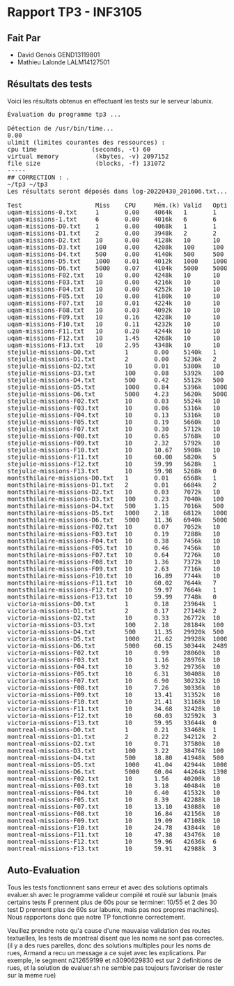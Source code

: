 # Rapport TP3 - INF3105
## Fait Par
- David Genois GEND13119801
- Mathieu Lalonde LALM14127501

## Résultats des tests
Voici les résultats obtenus en effectuant les tests sur le serveur labunix.

<pre>
Évaluation du programme tp3 ...

Détection de /usr/bin/time...
0.00
ulimit (limites courantes des ressources) :
cpu time               (seconds, -t) 60
virtual memory          (kbytes, -v) 2097152
file size               (blocks, -f) 131072
-----
## CORRECTION : .
~/tp3 ~/tp3
Les résultats seront déposés dans log-20220430_201606.txt...

Test                    Miss    CPU     Mém.(k) Valid   Optimal DistOK  RouteOK /Total  Réussi?
uqam-missions-0.txt     1       0.00    4064k   1       1       1       1       /1      Optimal
uqam-missions-1.txt     6       0.00    4016k   6       6       6       6       /6      Optimal
uqam-missions-D0.txt    1       0.00    4068k   1       1       1       1       /1      Optimal
uqam-missions-D1.txt    2       0.00    3948k   2       2       2       2       /2      Optimal
uqam-missions-D2.txt    10      0.00    4128k   10      10      10      10      /10     Optimal
uqam-missions-D3.txt    100     0.00    4208k   100     100     100     100     /100    Optimal
uqam-missions-D4.txt    500     0.00    4140k   500     500     500     500     /500    Optimal
uqam-missions-D5.txt    1000    0.01    4012k   1000    1000    1000    1000    /1000   Optimal
uqam-missions-D6.txt    5000    0.07    4104k   5000    5000    5000    5000    /5000   Optimal
uqam-missions-F02.txt   10      0.00    4248k   10      10      10      10      /10     Optimal
uqam-missions-F03.txt   10      0.00    4216k   10      10      10      10      /10     Optimal
uqam-missions-F04.txt   10      0.00    4252k   10      10      10      10      /10     Optimal
uqam-missions-F05.txt   10      0.00    4180k   10      10      10      10      /10     Optimal
uqam-missions-F07.txt   10      0.01    4224k   10      10      10      10      /10     Optimal
uqam-missions-F08.txt   10      0.03    4092k   10      10      10      10      /10     Optimal
uqam-missions-F09.txt   10      0.16    4228k   10      10      10      10      /10     Optimal
uqam-missions-F10.txt   10      0.11    4232k   10      10      10      10      /10     Optimal
uqam-missions-F11.txt   10      0.20    4244k   10      10      10      10      /10     Optimal
uqam-missions-F12.txt   10      1.45    4268k   10      10      10      10      /10     Optimal
uqam-missions-F13.txt   10      2.95    4348k   10      10      10      10      /10     Optimal
stejulie-missions-D0.txt        1       0.00    5140k   1       1       1       1       /1      Optimal
stejulie-missions-D1.txt        2       0.00    5236k   2       2       2       2       /2      Optimal
stejulie-missions-D2.txt        10      0.01    5300k   10      10      10      10      /10     Optimal
stejulie-missions-D3.txt        100     0.08    5392k   100     100     100     100     /100    Optimal
stejulie-missions-D4.txt        500     0.42    5512k   500     500     500     500     /500    Optimal
stejulie-missions-D5.txt        1000    0.84    5396k   1000    1000    1000    1000    /1000   Optimal
stejulie-missions-D6.txt        5000    4.23    5620k   5000    5000    5000    5000    /5000   Optimal
stejulie-missions-F02.txt       10      0.03    5524k   10      10      10      10      /10     Optimal
stejulie-missions-F03.txt       10      0.06    5316k   10      10      10      10      /10     Optimal
stejulie-missions-F04.txt       10      0.13    5316k   10      10      10      10      /10     Optimal
stejulie-missions-F05.txt       10      0.19    5660k   10      10      10      10      /10     Optimal
stejulie-missions-F07.txt       10      0.30    5712k   10      10      10      10      /10     Optimal
stejulie-missions-F08.txt       10      0.65    5768k   10      10      10      10      /10     Optimal
stejulie-missions-F09.txt       10      2.32    5792k   10      10      10      10      /10     Optimal
stejulie-missions-F10.txt       10      10.67   5908k   10      10      10      10      /10     Optimal
stejulie-missions-F11.txt       10      60.00   5820k   5       5       5       5       /10     Echec
stejulie-missions-F12.txt       10      59.99   5628k   1       1       1       1       /10     Echec
stejulie-missions-F13.txt       10      59.98   5268k   0       0       0       0       /10     Echec
montsthilaire-missions-D0.txt   1       0.01    6568k   1       1       1       1       /1      Optimal
montsthilaire-missions-D1.txt   2       0.01    6684k   2       2       2       2       /2      Optimal
montsthilaire-missions-D2.txt   10      0.03    7072k   10      10      10      10      /10     Optimal
montsthilaire-missions-D3.txt   100     0.23    7040k   100     100     100     100     /100    Optimal
montsthilaire-missions-D4.txt   500     1.15    7016k   500     500     500     500     /500    Optimal
montsthilaire-missions-D5.txt   1000    2.18    6812k   1000    1000    1000    1000    /1000   Optimal
montsthilaire-missions-D6.txt   5000    11.36   6940k   5000    5000    5000    5000    /5000   Optimal
montsthilaire-missions-F02.txt  10      0.07    7052k   10      10      10      10      /10     Optimal
montsthilaire-missions-F03.txt  10      0.19    7288k   10      10      10      10      /10     Optimal
montsthilaire-missions-F04.txt  10      0.38    7456k   10      10      10      10      /10     Optimal
montsthilaire-missions-F05.txt  10      0.46    7456k   10      10      10      10      /10     Optimal
montsthilaire-missions-F07.txt  10      0.64    7276k   10      10      10      10      /10     Optimal
montsthilaire-missions-F08.txt  10      1.36    7372k   10      10      10      10      /10     Optimal
montsthilaire-missions-F09.txt  10      2.63    7716k   10      10      10      10      /10     Optimal
montsthilaire-missions-F10.txt  10      16.89   7744k   10      10      10      10      /10     Optimal
montsthilaire-missions-F11.txt  10      60.02   7644k   7       7       7       7       /10     Echec
montsthilaire-missions-F12.txt  10      59.97   7664k   1       1       1       1       /10     Echec
montsthilaire-missions-F13.txt  10      59.99   7748k   0       0       0       0       /10     Echec
victoria-missions-D0.txt        1       0.18    23964k  1       1       1       1       /1      Optimal
victoria-missions-D1.txt        2       0.17    27148k  2       2       2       2       /2      Optimal
victoria-missions-D2.txt        10      0.33    26772k  10      10      10      10      /10     Optimal
victoria-missions-D3.txt        100     2.18    28184k  100     100     100     100     /100    Optimal
victoria-missions-D4.txt        500     11.35   29920k  500     500     500     500     /500    Optimal
victoria-missions-D5.txt        1000    21.62   29928k  1000    1000    1000    1000    /1000   Optimal
victoria-missions-D6.txt        5000    60.15   30344k  2489    2489    2489    2489    /5000   Echec
victoria-missions-F02.txt       10      0.99    28060k  10      10      10      10      /10     Optimal
victoria-missions-F03.txt       10      1.16    28976k  10      10      10      10      /10     Optimal
victoria-missions-F04.txt       10      3.92    29736k  10      10      10      10      /10     Optimal
victoria-missions-F05.txt       10      6.31    30408k  10      10      10      10      /10     Optimal
victoria-missions-F07.txt       10      6.90    30232k  10      10      10      10      /10     Optimal
victoria-missions-F08.txt       10      7.26    30336k  10      10      10      10      /10     Optimal
victoria-missions-F09.txt       10      13.41   31352k  10      10      10      10      /10     Optimal
victoria-missions-F10.txt       10      21.41   31168k  10      10      10      10      /10     Optimal
victoria-missions-F11.txt       10      34.68   32428k  10      10      10      10      /10     Optimal
victoria-missions-F12.txt       10      60.03   32592k  3       3       3       3       /10     Echec
victoria-missions-F13.txt       10      59.95   33644k  0       0       0       0       /10     Echec
montreal-missions-D0.txt        1       0.21    33468k  1       1       1       1       /1      Optimal
montreal-missions-D1.txt        2       0.22    34212k  2       2       2       2       /2      Optimal
montreal-missions-D2.txt        10      0.71    37580k  10      10      10      8       /10     Echec
montreal-missions-D3.txt        100     3.22    38476k  100     100     100     89      /100    Echec
montreal-missions-D4.txt        500     18.80   41948k  500     500     500     456     /500    Echec
montreal-missions-D5.txt        1000    41.04   42944k  1000    1000    1000    906     /1000   Echec
montreal-missions-D6.txt        5000    60.04   44264k  1398    1398    1398    1269    /5000   Echec
montreal-missions-F02.txt       10      1.56    40200k  10      10      10      9       /10     Echec
montreal-missions-F03.txt       10      3.18    40484k  10      10      10      7       /10     Echec
montreal-missions-F04.txt       10      6.40    41532k  10      10      10      6       /10     Echec
montreal-missions-F05.txt       10      8.39    42288k  10      10      10      8       /10     Echec
montreal-missions-F07.txt       10      13.10   43088k  10      10      10      9       /10     Echec
montreal-missions-F08.txt       10      16.84   42156k  10      10      10      5       /10     Echec
montreal-missions-F09.txt       10      19.09   47108k  10      10      10      9       /10     Echec
montreal-missions-F10.txt       10      24.78   43844k  10      10      10      8       /10     Echec
montreal-missions-F11.txt       10      47.38   43476k  10      10      10      5       /10     Echec
montreal-missions-F12.txt       10      59.96   42636k  6       6       6       4       /10     Echec
montreal-missions-F13.txt       10      59.91   42988k  3       3       3       3       /10     Echec
</pre>

## Auto-Evaluation

Tous les tests fonctionnent sans erreur et avec des solutions optimals evaluer.sh avec le programme valideur compilé et roulé sur labunix (mais certains tests F prennent plus de 60s pour se terminer: 10/55 et 2 des 30 test D prennent plus de 60s sur labunix, mais pas nos propres machines). Nous rapportons donc que notre TP fonctionne correctement.

Veuillez prendre note qu'a cause d'une mauvaise validation des routes textuelles, les tests de montreal disent que les noms ne sont pas correctes. (il y a des rues parelles, donc des solutions multiples pour les noms de rues, Armand a recu un message a ce sujet avec les explications. Par exemple, le segment n212659199 et n3090629830 est sur 2 definitions de rues, et la solution de evaluer.sh ne semble pas toujours favoriser de rester sur la meme rue)